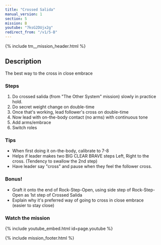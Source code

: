 ```yaml
---
title: "Crossed Salida"
manual_version: 1
section: 5
mission: B
youtube: "7ksG2DUjx2g"
redirect_from: "/v1/5-B"
---
```


{% include tm__mission_header.html %}

## Description

The best way to the cross in close embrace

### Steps

1. Do crossed salida (from "The Other System" mission) slowly in practice hold. 
2. Do secret weight change on double-time
3. Once that's working, lead follower's cross on double-time
4. Now lead with on-the-body contact (no arms) with continuous tone
5. Add arms/embrace
6. Switch roles

### Tips

* When first doing it on-the-body, calibrate to 7-8
* Helps if leader makes two BIG CLEAR BRAVE steps Left, Right to the cross. (Tendency to swallow the 2nd step)
* Have leader say "cross" and pause when they feel the follower cross. 

### Bonus!

* Graft it onto the end of Rock-Step-Open, using side step of Rock-Step-Open as 1st step of Crossed Salida
* Explain why it's preferred way of going to cross in close embrace (easier to stay close)

### Watch the mission

{% include youtube_embed.html id=page.youtube %}

{% include mission_footer.html %}
